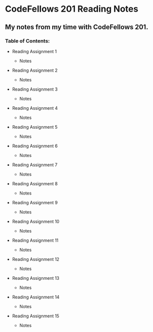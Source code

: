 # CodeFellows 201 Reading Notes
## My notes from my time with CodeFellows 201.

### Table of Contents:
* Reading Assignment 1
  + Notes
  
* Reading Assignment 2
  + Notes
  
* Reading Assignment 3
  + Notes
  
* Reading Assignment 4
  + Notes
  
* Reading Assignment 5
  + Notes
  
* Reading Assignment 6
  + Notes
  
* Reading Assignment 7
  + Notes
  
* Reading Assignment 8
  + Notes
  
* Reading Assignment 9
  + Notes
  
* Reading Assignment 10
  + Notes
  
* Reading Assignment 11
  + Notes
  
* Reading Assignment 12
  + Notes
  
* Reading Assignment 13
  + Notes
  
* Reading Assignment 14
  + Notes
  
* Reading Assignment 15
  + Notes
